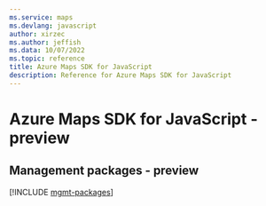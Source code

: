 ```yaml
---
ms.service: maps
ms.devlang: javascript
author: xirzec
ms.author: jeffish
ms.data: 10/07/2022
ms.topic: reference
title: Azure Maps SDK for JavaScript
description: Reference for Azure Maps SDK for JavaScript
---
```

# Azure Maps SDK for JavaScript - preview

## Management packages - preview
[!INCLUDE [mgmt-packages](maps-mgmt-index.md)]